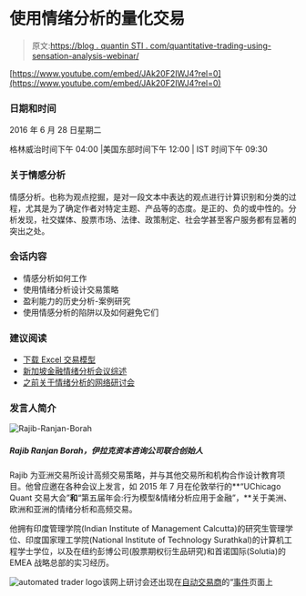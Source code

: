# 使用情绪分析的量化交易

> 原文:[https://blog . quantin STI . com/quantitative-trading-using-sensation-analysis-webinar/](https://blog.quantinsti.com/quantitative-trading-using-sentiment-analysis-webinar/)

[https://www.youtube.com/embed/JAk20F2IWJ4?rel=0](https://www.youtube.com/embed/JAk20F2IWJ4?rel=0)

### **日期和时间**

2016 年 6 月 28 日星期二

格林威治时间下午 04:00 |美国东部时间下午 12:00 | IST 时间下午 09:30

### **关于情感分析**

情感分析。也称为观点挖掘，是对一段文本中表达的观点进行计算识别和分类的过程，尤其是为了确定作者对特定主题、产品等的态度。是正的、负的或中性的。分析发现，社交媒体、股票市场、法律、政策制定、社会学甚至客户服务都有显著的突出之处。

### **会话内容**

*   情感分析如何工作
*   使用情绪分析设计交易策略
*   盈利能力的历史分析-案例研究
*   使用情感分析的陷阱以及如何避免它们

### **建议阅读**

*   [下载 Excel 交易模型](https://blog.quantinsti.com/sentiment-analysis-in-trading/)
*   [新加坡金融情绪分析会议综述](https://blog.quantinsti.com/new-paradigms-sentiment-analysis-applied-finance/)
*   [之前关于情绪分析的网络研讨会](https://blog.quantinsti.com/global-algorithmic-trading-landscapes-geographies/)

### **发言人简介**

![Rajib-Ranjan-Borah](../Images/62f578d32880d3ace9b217b2f199cd07.png)

##### **Rajib Ranjan Borah，伊拉克资本咨询公司联合创始人**

Rajib 为亚洲交易所设计高频交易策略，并与其他交易所和机构合作设计教育项目。他曾应邀在各种会议上发言，如 2015 年 7 月在伦敦举行的**“UChicago Quant 交易大会”**和**“第五届年会:行为模型&情绪分析应用于金融”，**关于美洲、欧洲和亚洲的情绪分析和高频交易。

他拥有印度管理学院(Indian Institute of Management Calcutta)的研究生管理学位、印度国家理工学院(National Institute of Technology Surathkal)的计算机工程学士学位，以及在纽约彭博公司(股票期权衍生品研究)和首诺国际(Solutia)的 EMEA 战略总部的实习经历。

![automated trader logo](../Images/92881fcd33a186326ad32d44524d8f4e.png)该网上研讨会还出现在[自动交易商](http://www.automatedtrader.net/)的“[事件](http://www.automatedtrader.net/events/2016/866/quantitative-trading-using-sentiment-analysis-_-webinar)页面上